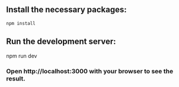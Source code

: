 ## Install the necessary packages:
    npm install 

## Run the development server:
  npm run dev
### Open http://localhost:3000 with your browser to see the result.
 
